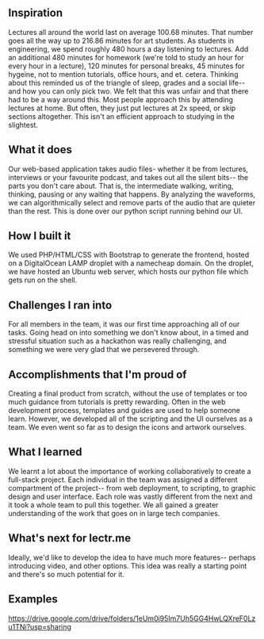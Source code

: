 ## Inspiration
Lectures all around the world last on average 100.68 minutes. That number goes all the way up to 216.86 minutes for art students. As students in engineering, we spend roughly 480 hours a day listening to lectures. Add an additional 480 minutes for homework (we're told to study an hour for every hour in a lecture), 120 minutes for personal breaks, 45 minutes for hygeine, not to mention tutorials, office hours, and et. cetera. Thinking about this reminded us of the triangle of sleep, grades and a social life-- and how you can only pick two. We felt that this was unfair and that there had to be a way around this. Most people approach this by attending lectures at home. But often, they just put lectures at 2x speed, or skip sections altogether. This isn't an efficient approach to studying in the slightest.

## What it does
Our web-based application takes audio files- whether it be from lectures, interviews or your favourite podcast, and takes out all the silent bits-- the parts you don't care about. That is, the intermediate walking, writing, thinking, pausing or any waiting that happens. By analyzing the waveforms, we can algorithmically select and remove parts of the audio that are quieter than the rest. This is done over our python script running behind our UI.

## How I built it

We used PHP/HTML/CSS with Bootstrap to generate the frontend, hosted on a DigitalOcean LAMP droplet with a namecheap domain. On the droplet, we have hosted an Ubuntu web server, which hosts our python file which gets run on the shell.

## Challenges I ran into
For all members in the team, it was our first time approaching all of our tasks. Going head on into something we don't know about, in a timed and stressful situation such as a hackathon was really challenging, and something we were very glad that we persevered through.

## Accomplishments that I'm proud of
Creating a final product from scratch, without the use of templates or too much guidance from tutorials is pretty rewarding. Often in the web development process, templates and guides are used to help someone learn. However, we developed all of the scripting and the UI ourselves as a team. We even went so far as to design the icons and artwork ourselves.

## What I learned
We learnt a lot about the importance of working collaboratively to create a full-stack project. Each individual in the team was assigned a different compartment of the project-- from web deployment, to scripting, to graphic design and user interface. Each role was vastly different from the next and it took a whole team to pull this together. We all gained a greater understanding of the work that goes on in large tech companies.

## What's next for lectr.me
Ideally, we'd like to develop the idea to have much more features-- perhaps introducing video, and other options. This idea was really a starting point and there's so much potential for it.

## Examples
https://drive.google.com/drive/folders/1eUm0j95Im7Uh5GG4HwLQXreF0Lzu1TNi?usp=sharing
